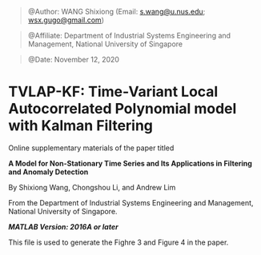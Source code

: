 > @Author: WANG Shixiong (Email: <s.wang@u.nus.edu>; <wsx.gugo@gmail.com>)

> @Affiliate: Department of Industrial Systems Engineering and Management, National University of Singapore

> @Date: November 12, 2020

# TVLAP-KF: Time-Variant Local Autocorrelated Polynomial model with Kalman Filtering

Online supplementary materials of the paper titled 

**A Model for Non-Stationary Time Series and Its Applications in Filtering and Anomaly Detection**

By Shixiong Wang, Chongshou Li, and Andrew Lim

From the Department of Industrial Systems Engineering and Management, National University of Singapore.


***MATLAB Version: 2016A or later***

This file is used to generate the Fighre 3 and Figure 4 in the paper.
